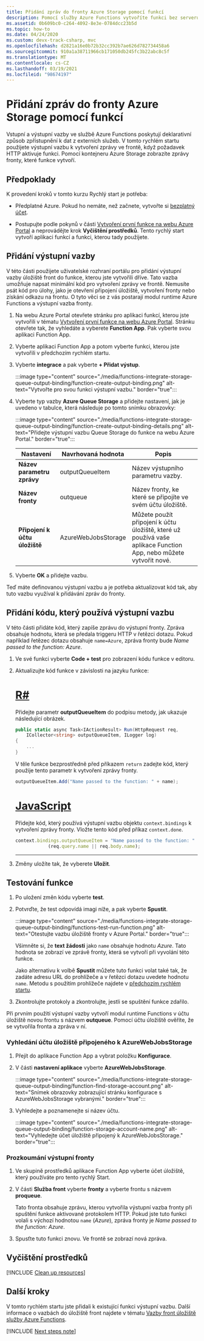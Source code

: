 ```yaml
---
title: Přidání zpráv do fronty Azure Storage pomocí funkcí
description: Pomocí služby Azure Functions vytvoříte funkci bez serveru, kterou vyvolá požadavek HTTP a která vytvoří zprávu ve frontě služby Azure Storage.
ms.assetid: 0b609bc0-c264-4092-8e3e-0784dcc23b5d
ms.topic: how-to
ms.date: 04/24/2020
ms.custom: devx-track-csharp, mvc
ms.openlocfilehash: d2821a16e0b72b32cc392b7ae626d782734458a6
ms.sourcegitcommit: 910a1a38711966cb171050db245fc3b22abc8c5f
ms.translationtype: MT
ms.contentlocale: cs-CZ
ms.lasthandoff: 03/19/2021
ms.locfileid: "98674197"
---
```

# <a name="add-messages-to-an-azure-storage-queue-using-functions"></a>Přidání zpráv do fronty Azure Storage pomocí funkcí

Vstupní a výstupní vazby ve službě Azure Functions poskytují deklarativní způsob zpřístupnění k dat z externích služeb. V tomto rychlém startu použijete výstupní vazbu k vytvoření zprávy ve frontě, když požadavek HTTP aktivuje funkci. Pomocí kontejneru Azure Storage zobrazíte zprávy fronty, které funkce vytvoří.

## <a name="prerequisites"></a>Předpoklady

K provedení kroků v tomto kurzu Rychlý start je potřeba:

- Předplatné Azure. Pokud ho nemáte, než začnete, vytvořte si [bezplatný účet](https://azure.microsoft.com/free/?WT.mc_id=A261C142F).

- Postupujte podle pokynů v části [Vytvoření první funkce na webu Azure Portal](./functions-get-started.md) a neprovádějte krok **Vyčištění prostředků**. Tento rychlý start vytvoří aplikaci funkcí a funkci, kterou tady použijete.

## <a name="add-an-output-binding"></a><a name="add-binding"></a>Přidání výstupní vazby

V této části použijete uživatelské rozhraní portálu pro přidání výstupní vazby úložiště front do funkce, kterou jste vytvořili dříve. Tato vazba umožňuje napsat minimální kód pro vytvoření zprávy ve frontě. Nemusíte psát kód pro úlohy, jako je otevření připojení úložiště, vytvoření fronty nebo získání odkazu na frontu. O tyto věci se z vás postarají modul runtime Azure Functions a výstupní vazba fronty.

1. Na webu Azure Portal otevřete stránku pro aplikaci funkcí, kterou jste vytvořili v tématu [Vytvoření první funkce na webu Azure Portal](./functions-get-started.md). Stránku otevřete tak, že vyhledáte a vyberete **Function App**. Pak vyberte svou aplikaci Function App.

1. Vyberte aplikaci Function App a potom vyberte funkci, kterou jste vytvořili v předchozím rychlém startu.

1. Vyberte **integrace** a pak vyberte **+ Přidat výstup**.

   :::image type="content" source="./media/functions-integrate-storage-queue-output-binding/function-create-output-binding.png" alt-text="Vytvořte pro svou funkci výstupní vazbu." border="true":::

1. Vyberte typ vazby **Azure Queue Storage** a přidejte nastavení, jak je uvedeno v tabulce, která následuje po tomto snímku obrazovky: 

    :::image type="content" source="./media/functions-integrate-storage-queue-output-binding/function-create-output-binding-details.png" alt-text="Přidejte výstupní vazbu Queue Storage do funkce na webu Azure Portal." border="true":::
    
    | Nastavení      |  Navrhovaná hodnota   | Popis                              |
    | ------------ |  ------- | -------------------------------------------------- |
    | **Název parametru zprávy** | outputQueueItem | Název výstupního parametru vazby. | 
    | **Název fronty**   | outqueue  | Název fronty, ke které se připojíte ve svém účtu úložiště. |
    | **Připojení k účtu úložiště** | AzureWebJobsStorage | Můžete použít připojení k účtu úložiště, které už používá vaše aplikace Function App, nebo můžete vytvořit nové.  |

1. Vyberte **OK** a přidejte vazbu.

Teď máte definovanou výstupní vazbu a je potřeba aktualizovat kód tak, aby tuto vazbu využíval k přidávání zpráv do fronty.  

## <a name="add-code-that-uses-the-output-binding"></a>Přidání kódu, který používá výstupní vazbu

V této části přidáte kód, který zapíše zprávu do výstupní fronty. Zpráva obsahuje hodnotu, která se předala triggeru HTTP v řetězci dotazu. Pokud například řetězec dotazu obsahuje `name=Azure`, zpráva fronty bude *Name passed to the function: Azure*.

1. Ve své funkci vyberte **Code + test** pro zobrazení kódu funkce v editoru.

1. Aktualizujte kód funkce v závislosti na jazyku funkce:

    # <a name="c"></a>[R\#](#tab/csharp)

    Přidejte parametr **outputQueueItem** do podpisu metody, jak ukazuje následující obrázek.

    ```cs
    public static async Task<IActionResult> Run(HttpRequest req,
        ICollector<string> outputQueueItem, ILogger log)
    {
        ...
    }
    ```

    V těle funkce bezprostředně před příkazem `return` zadejte kód, který použije tento parametr k vytvoření zprávy fronty.

    ```cs
    outputQueueItem.Add("Name passed to the function: " + name);
    ```

    # <a name="javascript"></a>[JavaScript](#tab/nodejs)

    Přidejte kód, který používá výstupní vazbu objektu `context.bindings` k vytvoření zprávy fronty. Vložte tento kód před příkaz `context.done`.

    ```javascript
    context.bindings.outputQueueItem = "Name passed to the function: " + 
                (req.query.name || req.body.name);
    ```

    ---

1. Změny uložíte tak, že vyberete **Uložit**.

## <a name="test-the-function"></a>Testování funkce

1. Po uložení změn kódu vyberte **test**.
1. Potvrďte, že test odpovídá imagi níže, a pak vyberte **Spustit**. 

    :::image type="content" source="./media/functions-integrate-storage-queue-output-binding/functions-test-run-function.png" alt-text="Otestujte vazbu úložiště fronty v Azure Portal." border="true":::

    Všimněte si, že **text žádosti** jako `name` obsahuje hodnotu *Azure*. Tato hodnota se zobrazí ve zprávě fronty, která se vytvoří při vyvolání této funkce.
    
    Jako alternativu k volbě **Spustit** můžete tuto funkci volat také tak, že zadáte adresu URL do prohlížeče a v řetězci dotazu uvedete hodnotu `name`. Metodu s použitím prohlížeče najdete v [předchozím rychlém startu](./functions-get-started.md).

1. Zkontrolujte protokoly a zkontrolujte, jestli se spuštění funkce zdařilo. 

Při prvním použití výstupní vazby vytvoří modul runtime Functions v účtu úložiště novou frontu s názvem **outqueue**. Pomocí účtu úložiště ověříte, že se vytvořila fronta a zpráva v ní.

### <a name="find-the-storage-account-connected-to-azurewebjobsstorage"></a>Vyhledání účtu úložiště připojeného k AzureWebJobsStorage


1. Přejít do aplikace Function App a vybrat položku **Konfigurace**.

1. V části **nastavení aplikace** vyberte **AzureWebJobsStorage**.

    :::image type="content" source="./media/functions-integrate-storage-queue-output-binding/function-find-storage-account.png" alt-text="Snímek obrazovky zobrazující stránku konfigurace s AzureWebJobsStorage vybranými." border="true":::

1. Vyhledejte a poznamenejte si název účtu.

    :::image type="content" source="./media/functions-integrate-storage-queue-output-binding/function-storage-account-name.png" alt-text="Vyhledejte účet úložiště připojený k AzureWebJobsStorage." border="true":::

### <a name="examine-the-output-queue"></a>Prozkoumání výstupní fronty

1. Ve skupině prostředků aplikace Function App vyberte účet úložiště, který používáte pro tento rychlý Start.

1. V části **Služba front** vyberte **fronty** a vyberte frontu s názvem **proqueue**. 

   Tato fronta obsahuje zprávu, kterou vytvořila výstupní vazba fronty při spuštění funkce aktivované protokolem HTTP. Pokud jste tuto funkci volali s výchozí hodnotou `name` (*Azure*), zpráva fronty je *Name passed to the function: Azure*.

1. Spusťte tuto funkci znovu. Ve frontě se zobrazí nová zpráva.  

## <a name="clean-up-resources"></a>Vyčištění prostředků

[!INCLUDE [Clean up resources](../../includes/functions-quickstart-cleanup.md)]

## <a name="next-steps"></a>Další kroky

V tomto rychlém startu jste přidali k existující funkci výstupní vazbu. Další informace o vazbách do úložiště front najdete v tématu [Vazby front úložiště služby Azure Functions](functions-bindings-storage-queue.md).

[!INCLUDE [Next steps note](../../includes/functions-quickstart-next-steps-2.md)]
